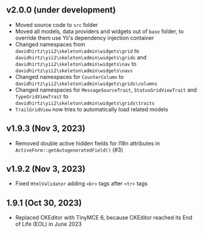 ## v2.0.0 (under development)

- Moved source code to `src` folder
- Moved all models, data providers and widgets out of `base` folder, to override them use Yii's dependency injection
  container
- Changed namespaces from `davidhirtz\yii2\skeleton\admin\widgets\grid`
  to `davidhirtz\yii2\skeleton\admin\widgets\grids` and `davidhirtz\yii2\skeleton\admin\widgets\nav`
  to `davidhirtz\yii2\skeleton\admin\widgets\navs`
- Changed namespaces for `CounterColumn` to `davidhirtz\yii2\skeleton\admin\widgets\grids\columns`
- Changed namespaces for `MessageSourceTrait`, `StatusGridViewTrait` and `TypeGridViewTrait`
  to `davidhirtz\yii2\skeleton\admin\widgets\grids\traits`
- `TrailGridView` now tries to automatically load related models

## v1.9.3  (Nov 3, 2023)
- Removed double active hidden fields for I18n attributes in `ActiveForm::getAutogeneratedField()` (#3)

## v1.9.2  (Nov 3, 2023)
- Fixed `HtmlValidator` adding `<br>` tags after `<tr>` tags

## 1.9.1 (Oct 30, 2023)
- Replaced CKEditor with TinyMCE 6, because CKEditor reached its End of Life (EOL) in June 2023